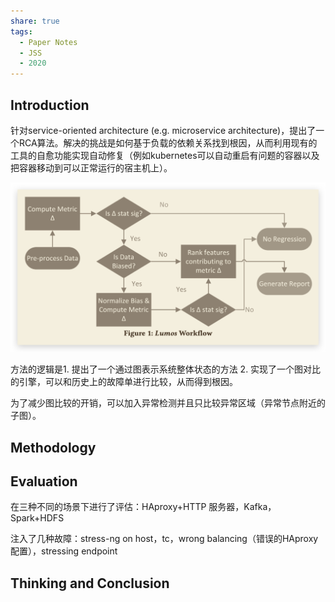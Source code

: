```yaml
---
share: true
tags:
  - Paper Notes
  - JSS
  - 2020
---
```



## Introduction

针对service-oriented architecture (e.g. microservice architecture)，提出了一个RCA算法。解决的挑战是如何基于负载的依赖关系找到根因，从而利用现有的工具的自愈功能实现自动修复（例如kubernetes可以自动重启有问题的容器以及把容器移动到可以正常运行的宿主机上）。 

![Untitled](../../attachments/Untitled.png)

方法的逻辑是1. 提出了一个通过图表示系统整体状态的方法 2. 实现了一个图对比的引擎，可以和历史上的故障单进行比较，从而得到根因。

为了减少图比较的开销，可以加入异常检测并且只比较异常区域（异常节点附近的子图）。

## Methodology

## Evaluation

在三种不同的场景下进行了评估：HAproxy+HTTP 服务器，Kafka，Spark+HDFS

注入了几种故障：stress-ng on host，tc，wrong balancing（错误的HAproxy配置），stressing endpoint

## Thinking and Conclusion